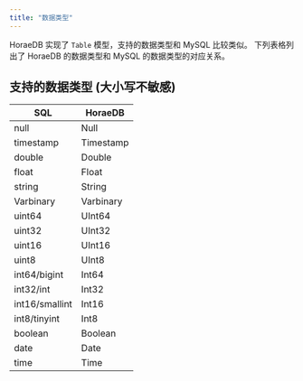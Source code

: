 ```yaml
---
title: "数据类型"
---
```


HoraeDB 实现了 `Table` 模型，支持的数据类型和 MySQL 比较类似。
下列表格列出了 HoraeDB 的数据类型和 MySQL 的数据类型的对应关系。

## 支持的数据类型 (大小写不敏感)

| SQL            | HoraeDB   |
| -------------- | --------- |
| null           | Null      |
| timestamp      | Timestamp |
| double         | Double    |
| float          | Float     |
| string         | String    |
| Varbinary      | Varbinary |
| uint64         | UInt64    |
| uint32         | UInt32    |
| uint16         | UInt16    |
| uint8          | UInt8     |
| int64/bigint   | Int64     |
| int32/int      | Int32     |
| int16/smallint | Int16     |
| int8/tinyint   | Int8      |
| boolean        | Boolean   |
| date           | Date      |
| time           | Time      |
